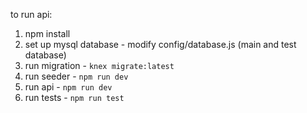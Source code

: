 to run api:
1. npm install
2. set up mysql database - modify config/database.js (main and test database)
3. run migration - `knex migrate:latest`
4. run seeder - `npm run dev`
5. run api - `npm run dev`
6. run tests - `npm run test`
